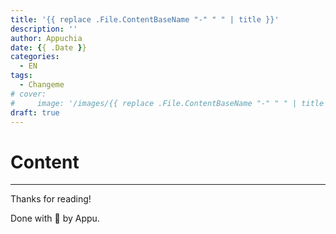 ```yaml
---
title: '{{ replace .File.ContentBaseName "-" " " | title }}'
description: ''
author: Appuchia
date: {{ .Date }}
categories:
  - EN
tags:
  - Changeme
# cover:
#     image: '/images/{{ replace .File.ContentBaseName "-" " " | title }}'
draft: true
---
```


# Content

---

Thanks for reading!

Done with 🖤 by Appu.
